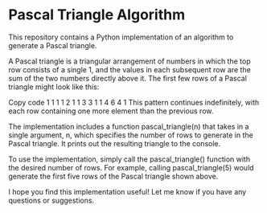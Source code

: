 # Pascal Triangle Algorithm
This repository contains a Python implementation of an algorithm to generate a Pascal triangle.

A Pascal triangle is a triangular arrangement of numbers in which the top row consists of a single 1, and the values in each subsequent row are the sum of the two numbers directly above it. The first few rows of a Pascal triangle might look like this:

Copy code
    1
   1 1
  1 2 1
 1 3 3 1
1 4 6 4 1
This pattern continues indefinitely, with each row containing one more element than the previous row.

The implementation includes a function pascal_triangle(n) that takes in a single argument, n, which specifies the number of rows to generate in the Pascal triangle. It prints out the resulting triangle to the console.

To use the implementation, simply call the pascal_triangle() function with the desired number of rows. For example, calling pascal_triangle(5) would generate the first five rows of the Pascal triangle shown above.

I hope you find this implementation useful! Let me know if you have any questions or suggestions.



